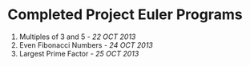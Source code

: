 # Completed Project Euler Programs
1. Multiples of 3 and 5 - *22 OCT 2013*
2. Even Fibonacci Numbers - *24 OCT 2013*
3. Largest Prime Factor - *25 OCT 2013*